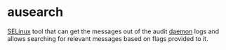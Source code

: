 # ausearch

[SELinux](https://github.com/disc0ninja/zet/search?q=selinux) tool that can get the messages out of the audit [daemon](https://github.com/disc0ninja/zet/search?q=daemon) logs and allows searching for relevant messages based on flags provided to it.
